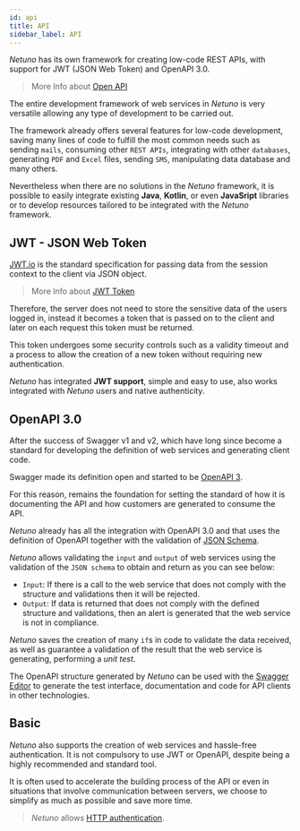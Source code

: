 ```yaml
---
id: api
title: API
sidebar_label: API
---
```


_Netuno_ has its own framework for creating low-code REST APIs, with support for JWT (JSON Web Token) and OpenAPI 3.0.

> More Info about [Open API](https://doc.netuno.org/docs/en/academy/server/services/openapi/)

The entire development framework of web services in _Netuno_ is very versatile allowing any type of development to be carried out.

The framework already offers several features for low-code development, saving many lines of code to fulfill the most common needs such as sending `mails`, consuming other `REST APIs`, integrating with other `databases`, generating `PDF` and `Excel` files, sending `SMS`, manipulating data database and many others.

Nevertheless when there are no solutions in the _Netuno_ framework, it is possible to easily integrate existing **Java**, **Kotlin**, or even **JavaSript** libraries or to develop resources tailored to be integrated with the _Netuno_ framework.

## JWT - JSON Web Token

[JWT.io](https://jwt.io/) is the standard specification for passing data from the session context to the client via JSON object.

> More Info about [JWT Token](https://doc.netuno.org/docs/en/academy/server/services/jwt/)

Therefore, the server does not need to store the sensitive data of the users logged in, instead it becomes a token that is passed on to the client and later on each request this token must be returned.

This token undergoes some security controls such as a validity timeout and a process to allow the creation of a new token without requiring new authentication.

_Netuno_ has integrated **JWT support**, simple and easy to use, also works integrated with _Netuno_ users and native authenticity.

## OpenAPI 3.0

After the success of Swagger v1 and v2, which have long since become a standard for developing the definition of web services and generating client code.

Swagger made its definition open and started to be [OpenAPI 3](https://www.openapis.org/).

For this reason, remains the foundation for setting the standard of how it is documenting the API and how customers are generated to consume the API.

_Netuno_ already has all the integration with OpenAPI 3.0 and that uses the definition of OpenAPI together with the validation of [JSON Schema](https://json-schema.org/).

_Netuno_ allows validating the `input` and `output` of web services using the validation of the `JSON schema` to obtain and return as you can see below:

- `Input`: If there is a call to the web service that does not comply with the structure and validations then it will be rejected.
- `Output`: If data is returned that does not comply with the defined structure and validations, then an alert is generated that the web service is not in compliance.

_Netuno_ saves the creation of many `if`s in code to validate the data received, as well as guarantee a validation of the result that the web service is generating, performing a _unit test_.

The OpenAPI structure generated by _Netuno_ can be used with the [Swagger Editor](https://editor.swagger.io/) to generate the test interface, documentation and code for API clients in other technologies.

## Basic

_Netuno_ also supports the creation of web services and hassle-free authentication. It is not compulsory to use JWT or OpenAPI, despite being a highly recommended and standard tool.

It is often used to accelerate the building process of the API or even in situations that involve communication between servers, we choose to simplify as much as possible and save more time.

> _Netuno_ allows [HTTP authentication](https://developer.mozilla.org/en-US/docs/Web/HTTP/Authentication).


